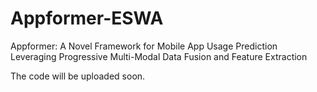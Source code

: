 # Appformer-ESWA
Appformer: A Novel Framework for Mobile App Usage Prediction Leveraging Progressive Multi-Modal Data Fusion and Feature Extraction


The code will be uploaded soon.
